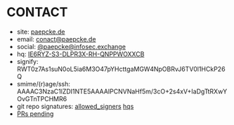 # CONTACT

* site:   [paepcke.de](https://paepcke.de)
* email:  conact@paepcke.de
* social: [@paepcke@infosec.exchange](https://infosec.exchange/@paepcke)
* hq: [IE6RYZ-S3-DLPR3X-RH-QNPPWOXXCB](https://paepcke.de/IE6RYZ-S3-DLPR3X-RH-QNPPWOXXCB)
* signify: RWT0z7As1suN0oL5ia6M3O47pYHcttgaMGW4NpOBRvJ6TV0l1HCkP26Q
* smime/(r)age/ssh: AAAAC3NzaC1lZDI1NTE5AAAAIPCNVNaHf5m/3cO+2s4xV+IaDgTtRXwYOvGTnTPCHMR6
* git repo signatures: [allowed_signers](https://paepcke.de/allowed_signers) [hqs](https://paepcke.de/allowed_signers.hqs)
* [PRs pending](https://github.com/search?q=is%3Aopen+is%3Apr+author%3Apaepckehh+archived%3Afalse)
